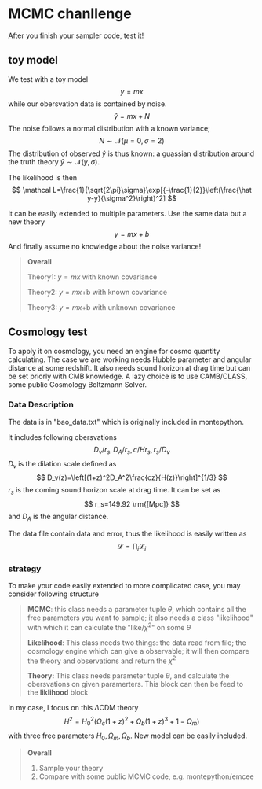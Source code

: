 # MCMC chanllenge

After you finish your sampler code, test it!

## toy model

We test with a toy model 
$$
y=mx
$$
while our obersvation data is contained by noise.
$$
\hat y=mx+N
$$
The noise follows a normal distribution with a known variance;
$$
N\sim\mathcal N(\mu=0,\sigma=2)
$$
The distribution of observed $\hat y$ is thus known: a guassian distribution around the truth theory $\hat y\sim \mathcal N(y,\sigma)$.

The likelihood is then
$$
\mathcal L=\frac{1}{\sqrt{2\pi}\sigma}\exp[{-\frac{1}{2}}\left(\frac{\hat y-y}{\sigma^2}\right)^2]
$$


It can be easily extended to multiple parameters.  Use the same data but   a new theory
$$
y=mx+b
$$
And finally assume no knowledge about the noise variance!

> **Overall**
>
> Theory1: $y=mx$​ with known covariance 
>
> Theory2: $y=mx$+b with known covariance 
>
> Theory3: $y=mx$+b with unknown covariance 

## Cosmology test

To apply it on cosmology, you need an engine  for cosmo quantity calculating. The case we are working needs Hubble parameter and angular distance at some redshift. It also needs sound horizon at drag time but can be set priorly with CMB knowledge. A lazy choice is to use CAMB/CLASS, some public Cosmology Boltzmann Solver.

### Data Description

The data is in "bao_data.txt" which is originally included in montepython. 

It includes following obersvations
$$
D_v/r_s, D_A/r_s, c/Hr_s, r_s/D_v
$$
$D_v$​ is the dilation scale defined as
$$
D_v(z)=\left[(1+z)^2D_A^2\frac{cz}{H(z)}\right]^{1/3}
$$
$r_s$ is the coming sound horizon scale at drag time. It can be set as
$$
r_s=149.92 \rm{[Mpc]}
$$
and $D_A$ is the angular distance.

The data file contain data and error, thus the likelihood is easily written as
$$
\mathcal L=\prod_i\mathcal L_i
$$


### strategy

To make your code easily extended to more complicated case, you may consider following structure

> **MCMC**: this class needs a parameter tuple $\theta$, which contains all the free parameters you want to sample; it also needs a class "likelihood" with which it can calculate the "like/$\chi^2$" on some $\theta$​
>
> **Likelihood**: This class needs two things: the data read from file; the cosmology engine which can give a observable; it will then compare the theory and observations and return the $\chi^2$
>
> **Theory:** This class needs parameter tuple $\theta$, and calculate the obersvations on given paramerters. This block can then be feed to the **liklihood** block 



In my case, I focus on this $\Lambda$CDM theory
$$
H^2=H_0^2(\Omega_c(1+z)^2+\Omega_b(1+z)^3+1-\Omega_m)
$$
with three free parameters $H_0,\Omega_m,\Omega_b$​. New model can be easily included.

> **Overall**
>
> 1. Sample your theory
> 2. Compare with some public MCMC code, e.g. montepython/emcee

